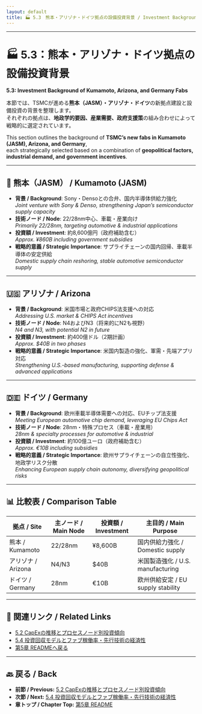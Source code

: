 ```yaml
---
layout: default
title: 🏭 5.3　熊本・アリゾナ・ドイツ拠点の設備投資背景 / Investment Background of Kumamoto, Arizona, and Germany Fabs
---
```


---

# 🏭 5.3：熊本・アリゾナ・ドイツ拠点の設備投資背景  
**5.3: Investment Background of Kumamoto, Arizona, and Germany Fabs**

本節では、TSMCが進める**熊本（JASM）・アリゾナ・ドイツ**の新拠点建設と設備投資の背景を整理します。  
それぞれの拠点は、**地政学的要因、産業需要、政府支援策**の組み合わせによって戦略的に選定されています。

This section outlines the background of **TSMC’s new fabs in Kumamoto (JASM), Arizona, and Germany**,  
each strategically selected based on a combination of **geopolitical factors, industrial demand, and government incentives**.

---

## 🗾 熊本（JASM） / Kumamoto (JASM)

- **背景 / Background**: Sony・Densoとの合弁、国内半導体供給力強化  
  *Joint venture with Sony & Denso, strengthening Japan’s semiconductor supply capacity*
- **技術ノード / Node**: 22/28nm中心、車載・産業向け  
  *Primarily 22/28nm, targeting automotive & industrial applications*
- **投資額 / Investment**: 約8,600億円（政府補助含む）  
  *Approx. ¥860B including government subsidies*
- **戦略的意義 / Strategic Importance**: サプライチェーンの国内回帰、車載半導体の安定供給  
  *Domestic supply chain reshoring, stable automotive semiconductor supply*

---

## 🇺🇸 アリゾナ / Arizona

- **背景 / Background**: 米国市場と政府CHIPS法支援への対応  
  *Addressing U.S. market & CHIPS Act incentives*
- **技術ノード / Node**: N4およびN3（将来的にN2も視野）  
  *N4 and N3, with potential N2 in future*
- **投資額 / Investment**: 約400億ドル（2期計画）  
  *Approx. $40B in two phases*
- **戦略的意義 / Strategic Importance**: 米国内製造の強化、軍需・先端アプリ対応  
  *Strengthening U.S.-based manufacturing, supporting defense & advanced applications*

---

## 🇩🇪 ドイツ / Germany

- **背景 / Background**: 欧州車載半導体需要への対応、EUチップ法支援  
  *Meeting European automotive chip demand, leveraging EU Chips Act*
- **技術ノード / Node**: 28nm・特殊プロセス（車載・産業用）  
  *28nm & specialty processes for automotive & industrial*
- **投資額 / Investment**: 約100億ユーロ（政府補助含む）  
  *Approx. €10B including subsidies*
- **戦略的意義 / Strategic Importance**: 欧州サプライチェーンの自立性強化、地政学リスク分散  
  *Enhancing European supply chain autonomy, diversifying geopolitical risks*

---

## 📊 比較表 / Comparison Table

| 拠点 / Site | 主ノード / Main Node | 投資額 / Investment | 主目的 / Main Purpose |
|-------------|----------------------|---------------------|-----------------------|
| 熊本 / Kumamoto | 22/28nm | ¥8,600B | 国内供給力強化 / Domestic supply |
| アリゾナ / Arizona | N4/N3 | $40B | 米国製造強化 / U.S. manufacturing |
| ドイツ / Germany | 28nm | €10B | 欧州供給安定 / EU supply stability |

---

## 📎 関連リンク / Related Links
- [5.2 CapExの推移とプロセスノード別投資傾向](5_2_capex_trends.md)  
- [5.4 投資回収モデルとファブ稼働率・先行技術の経済性](5_4_investment_return.md)  
- [第5章 READMEへ戻る](README.md)

---

## 🔙 戻る / Back
- **前節 / Previous:** [5.2 CapExの推移とプロセスノード別投資傾向](5_2_capex_trends.md)  
- **次節 / Next:** [5.4 投資回収モデルとファブ稼働率・先行技術の経済性](5_4_investment_return.md)  
- **章トップ / Chapter Top:** [第5章 README](README.md)
